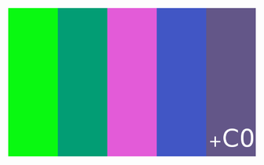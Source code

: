 <img src="https://github.com/OrphanDiaspora/.github/blob/main/Sample_09-F9_protest_art,_Free_Speech_Flag_by_John_Marcotte.svg.png?raw=true" />
